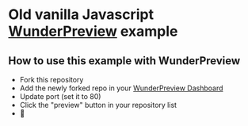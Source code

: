 # Old vanilla Javascript [WunderPreview](https://wunderpreview.com) example

## How to use this example with WunderPreview
- Fork this repository
- Add the newly forked repo in your [WunderPreview Dashboard](https://app.wunderpreview.com)
- Update port (set it to 80)
- Click the "preview" button in your repository list
- 🥳

